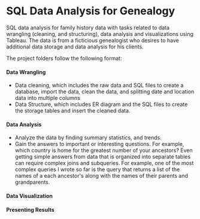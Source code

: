 # SQL Data Analysis for Genealogy

SQL data analysis for family history data with tasks related to data wrangling (cleaning, and structuring), data analysis and visualizations using Tableau. The data is from a ficticious genealogist who desires to have additional data storage and data analysis for his clients.

The project folders follow the following format:

#### Data Wrangling

- Data cleaning, which includes the raw data and SQL files to create a database, import the data, clean the data, and splitting date and location data into multiple columns
- Data Structure, which includes ER diagram and the SQL files to create the storage tables and insert the cleaned data.

#### Data Analysis

- Analyze the data by finding summary statistics, and trends.
- Gain the answers to important or interesting questions. For example, which country is home for the greatest number of your ancestors? Even getting simple answers from data that is organized into separate tables can require complex joins and subqueries. For example, one of the most complex queries I wrote so far is the query that returns a list of the names of a each ancestor's along with the names of their parents and grandparents.

#### Data Visualization

#### Presenting Results
